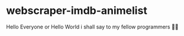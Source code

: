 # webscraper-imdb-animelist

Hello Everyone or Hello World i shall say to my fellow programmers  :technologist:

